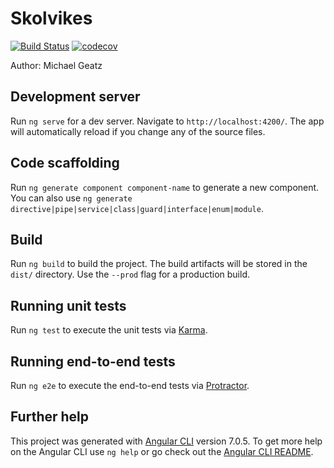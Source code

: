 # Skolvikes

[![Build Status](https://travis-ci.org/mgeatz/Polling-App.svg?branch=master)](https://travis-ci.org/mgeatz/skolvikes) [![codecov](https://codecov.io/gh/mgeatz/skolvikes/branch/master/graph/badge.svg)](https://codecov.io/gh/mgeatz/skolvikes)


Author: Michael Geatz 

## Development server

Run `ng serve` for a dev server. Navigate to `http://localhost:4200/`. The app will automatically reload if you change any of the source files.

## Code scaffolding

Run `ng generate component component-name` to generate a new component. You can also use `ng generate directive|pipe|service|class|guard|interface|enum|module`.

## Build

Run `ng build` to build the project. The build artifacts will be stored in the `dist/` directory. Use the `--prod` flag for a production build.

## Running unit tests

Run `ng test` to execute the unit tests via [Karma](https://karma-runner.github.io).

## Running end-to-end tests

Run `ng e2e` to execute the end-to-end tests via [Protractor](http://www.protractortest.org/).

## Further help

This project was generated with [Angular CLI](https://github.com/angular/angular-cli) version 7.0.5. 
To get more help on the Angular CLI use `ng help` or go check out the [Angular CLI README](https://github.com/angular/angular-cli/blob/master/README.md).

